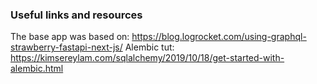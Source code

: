 ### Useful links and resources
The base app was based on: https://blog.logrocket.com/using-graphql-strawberry-fastapi-next-js/
Alembic tut: https://kimsereylam.com/sqlalchemy/2019/10/18/get-started-with-alembic.html
